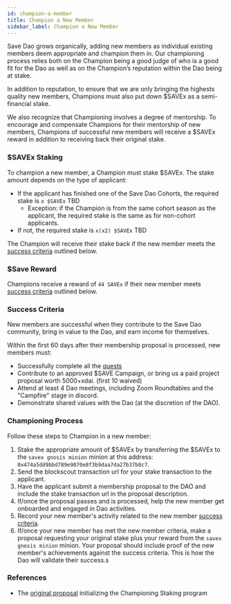```yaml
---
id: champion-a-member
title: Champion a New Member
sidebar_label: Champion a New Member
---
```


Save Dao grows organically, adding new members as individual existing members deem appropriate and champion them in. Our championing process relies both on the Champion being a good judge of who is a good fit for the Dao as well as on the Champion’s reputation within the Dao being at stake.

In addition to reputation, to ensure that we are only bringing the highests quality new members, Champions must also put down $SAVEx as a semi-financial stake.

We also recognize that Championing involves a degree of mentorship. To encourage and compensate Champions for their mentorship of new members, Champions of successful new members will receive a $SAVEx reward in addition to receiving back their original stake.

### $SAVEx Staking 

To champion a new member, a Champion must stake $SAVEx. The stake amount depends on the type of applicant:
* If the applicant has finished one of the Save Dao Cohorts, the required stake is `x $SAVEx` TBD
    * Exception: if the Champion is from the same cohort season as the applicant, the required stake is the same as for non-cohort applicants.
* If not, the required stake is `x(x2) $SAVEx` TBD 

The Champion will receive their stake back if the new member meets the [success criteria](./champion-a-member#Success-Criteria) outlined below.

### $Save Reward

Champions receive a reward of `44 SAVEx` if their new member meets [success criteria](./champion-a-member#Success-Criteria) outlined below.

### Success Criteria

New members are successful when they contribute to the Save Dao community, bring in value to the Dao, and earn income for themselves.

Within the first 60 days after their membership proposal is processed, new members must:

 - Successfully complete all the [quests](https://save-dao.crew3.xyz/questboard)
 - Contribute to an approved $SAVE Campaign, or bring us a paid project proposal worth 5000+xdai. (first 10 waived)
 - Attend at least 4 Dao meetings, including Zoom Roundtables and the "Campfire" stage in discord.
 - Demonstrate shared values with the Dao (at the discretion of the DAO).

### Championing Process
Follow these steps to Champion in a new member:

1. Stake the appropriate amount of $SAVEx by transferring the $SAVEx to the `savex gnosis minion` minion at this address: `0x474a5dd9bbd789e9070e8f3b9daa7da27b37b8c7`.
2. Send the blockscout transaction url for your stake transaction to the applicant.
3. Have the applicant submit a membership proposal to the DAO and include the stake transaction url in the proposal description.
4. If/once the proposal passes and is processed, help the new member get onboarded and engaged in Dao activities.
5. Record your new member's activity related to the new member [success criteria](./champion-a-member#Success-Criteria).
6. If/once your new member has met the new member criteria, make a proposal requesting your original stake plus your reward from the `savex gnosis minion` minion. Your proposal should include proof of the new member's achievements against the success criteria. This is how the Dao will validate their success.s

### References
* The [original proposal](https://forum.daohaus.club/t/proposal-using-raid-for-new-member-championing-incentives/2031) initializing the Championing Staking program
